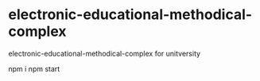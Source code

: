 # electronic-educational-methodical-complex
electronic-educational-methodical-complex for unitversity

npm i
npm start
